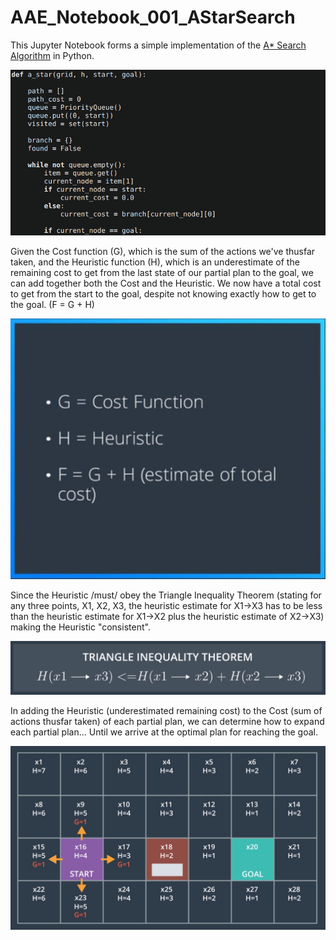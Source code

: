 # AAE_Notebook_001_AStarSearch
This Jupyter Notebook forms a simple implementation of the [A* Search Algorithm](https://en.wikipedia.org/wiki/A*_search_algorithm) in Python.

![astar_exerpt](images/astar_001.png)

Given the Cost function (G), which is the sum of the actions we've thusfar taken, and the Heuristic function (H), which is an underestimate of the remaining cost to get from the last state of our partial plan to the goal, we can add together both the Cost and the Heuristic. We now have a total cost to get from the start to the goal, despite not knowing exactly how to get to the goal. (F = G + H)

![totalplan](images/totalplan.png)

Since the Heuristic /must/ obey the Triangle Inequality Theorem (stating for any three points, X1, X2, X3, the heuristic estimate for X1->X3 has to be less than the heuristic estimate for X1->X2 plus the heuristic estimate of X2->X3) making the Heuristic "consistent".

![triangleinequality](images/triangleinequality.png)

In adding the Heuristic (underestimated remaining cost) to the Cost (sum of actions thusfar taken) of each partial plan, we can determine how to expand each partial plan... Until we arrive at the optimal plan for reaching the goal.

![astargrid](images/grid.png)
